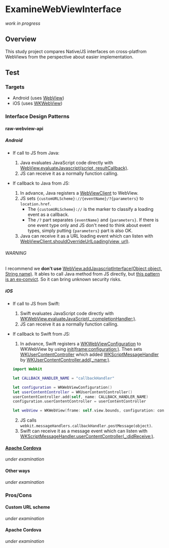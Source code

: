 # ExamineWebViewInterface

*work in progress*

## Overview

This study project compares Native/JS interfaces on cross-platfrom WebViews from the perspective about easier implementation.

## Test

### Targets

* Android (uses [WebView](https://developer.android.com/reference/android/webkit/WebView.html))
* iOS (uses [WKWebView](https://developer.apple.com/documentation/webkit/wkwebview))

### Interface Design Patterns

#### raw-webview-api

##### Android

* If call to JS from Java:
    1. Java evaluates JavaScript code directly with [WebView.evaluateJavascript(script, resultCallback)](https://goo.gl/DCbxP8).
    2. JS can receive it as a normally function calling.

* If callback to Java from JS:
    1. In advance, Java registers a [WebViewClient](https://developer.android.com/reference/android/webkit/WebViewClient.html) to WebView.
    2. JS sets `{customURLScheme}://{eventName}/?{parameters}` to `location.href`.
        * The `{customURLScheme}://` is the marker to classify a loading event as a callback.
        * The `/?` part separates `{eventName}` and `{parameters}`.
        If there is one event type only and JS don't need to think about event types, simply putting `{parameters}` part is also OK.
    3. Java can receive it as a URL loading event which can listen with [WebViewClient.shouldOverrideUrlLoading(view, url)](https://goo.gl/K16Yq8).

###### WARNING

I recommend we **don't use** [WebView.addJavascriptInterface(Object object, String name)](https://goo.gl/uskdfy).
It ables to call Java method from JS directly, but [this pattern is an ex‐convict](https://stackoverflow.com/questions/6415882/android-javascriptinterface-security).  So it can bring unknown security risks.


##### iOS

* If call to JS from Swift:
    1. Swift evaluates JavaScript code directly with [WKWebView.evaluateJavaScript(_:completionHandler:)](https://developer.apple.com/documentation/webkit/wkwebview/1415017-evaluatejavascript).
    2. JS can receive it as a normally function calling.

* If callback to Swift from JS:
    1. In advance, Swift registers a [WKWebViewConfiguration](https://developer.apple.com/documentation/webkit/wkwebviewconfiguration) to WKWebView by using [init(frame:configuration:)](https://developer.apple.com/documentation/webkit/wkwebview/1414998-init).
    Then sets [WKUserContentController](https://developer.apple.com/documentation/webkit/wkusercontentcontroller) which added [WKScriptMessageHandler](https://developer.apple.com/documentation/webkit/wkscriptmessagehandler) by [WKUserContentController.add(_:name:)](https://developer.apple.com/documentation/webkit/wkusercontentcontroller/1537172-add).
    ```swift
    import Webkit

    let CALLBACK_HANDLER_NAME = "callbackHandler"

    let configuration = WKWebViewConfiguration()
    let userContentController = WKUserContentController()
    userContentController.add(self, name: CALLBACK_HANDLER_NAME)
    configuration.userContentController = userContentController
    
    let webView = WKWebView(frame: self.view.bounds, configuration: configuration)
    ```

    2. JS calls `webkit.messageHandlers.callbackHandler.postMessage(object)`.
    3. Swift can receive it as a message event which can listen with [WKScriptMessageHandler.userContentController(_:didReceive:)](https://developer.apple.com/documentation/webkit/wkscriptmessagehandler/1396222-usercontentcontroller).


#### [Apache Cordova](https://cordova.apache.org/)

*under examination*

#### Other ways

*under examination*


### Pros/Cons

#### Custom URL scheme

*under examination*

#### Apache Cordova

*under examination*
